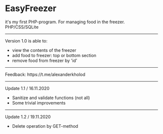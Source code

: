 # EasyFreezer
it's my first PHP-program. For managing food in the freezer.
PHP/CSS/SQLite
<hr>
Version 1.0 is able to:
<ul>
  <li>view the contents of the freezer</li>
  <li>add food to freezer: top or bottom section</li>
  <li>remove food from freezer by 'id'</li>
</ul>
<hr>
Feedback: https://t.me/alexanderkholod
<hr>
Update 1.1 / 16.11.2020
<ul>
<li>Sanitize and validate functions (not all)</li>
<li>Some trivial improvements </li>
</ul>
<hr>
Update 1.2 / 19.11.2020
<ul>
<li>Delete operation by GET-method</li>
</ul>